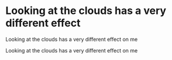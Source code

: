 # Looking at the clouds has a very different effect

Looking at the clouds has a very different effect on me

Looking at the clouds has a very different effect on me

